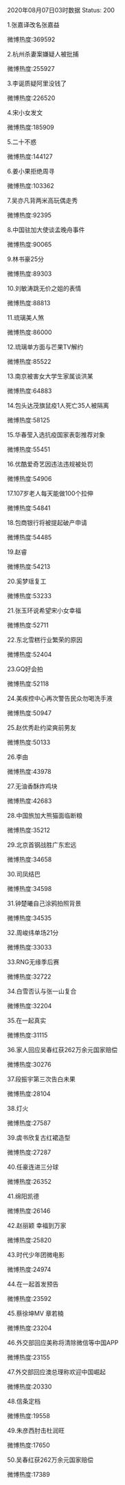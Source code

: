 2020年08月07日03时数据
Status: 200

1.张嘉译改名张嘉益

微博热度:369592

2.杭州杀妻案嫌疑人被批捕

微博热度:255927

3.李诞质疑阿里没钱了

微博热度:226520

4.宋小女发文

微博热度:185909

5.二十不惑

微博热度:144127

6.姜小果拒绝周寻

微博热度:103362

7.吴亦凡背两米高玩偶走秀

微博热度:92395

8.中国驻加大使谈孟晚舟事件

微博热度:90065

9.林书豪25分

微博热度:89303

10.刘敏涛跳无价之姐的表情

微博热度:88813

11.琉璃美人煞

微博热度:86000

12.琉璃单方面与芒果TV解约

微博热度:85522

13.南京被害女大学生家属谈洪某

微博热度:64883

14.包头达茂旗鼠疫1人死亡35人被隔离

微博热度:58125

15.华春莹入选抗疫国家表彰推荐对象

微博热度:55451

16.优酷爱奇艺因违法违规被处罚

微博热度:54906

17.107岁老人每天能做100个拉伸

微博热度:54841

18.包商银行将被提起破产申请

微博热度:54485

19.赵睿

微博热度:54213

20.奚梦瑶复工

微博热度:53233

21.张玉环说希望宋小女幸福

微博热度:52711

22.东北雪糕行业繁荣的原因

微博热度:52404

23.GQ好会拍

微博热度:52118

24.美疾控中心再次警告民众勿喝洗手液

微博热度:50947

25.赵优秀赴约梁爽前男友

微博热度:50133

26.李由

微博热度:43978

27.无油香酥炸鸡块

微博热度:42683

28.中国旅加大熊猫面临断粮

微博热度:35212

29.北京首钢战胜广东宏远

微博热度:34658

30.司凤结巴

微博热度:34598

31.钟楚曦自己涂鸦拍照背景

微博热度:34535

32.周峻纬单场21分

微博热度:33033

33.RNG无缘季后赛

微博热度:32722

34.白雪否认与张一山复合

微博热度:32204

35.在一起真实

微博热度:31115

36.家人回应吴春红获262万余元国家赔偿

微博热度:30276

37.段振宇第三次告白未果

微博热度:28104

38.灯火

微博热度:27587

39.虞书欣复古红裙造型

微博热度:27287

40.任豪连进三分球

微博热度:26352

41.绵阳凯德

微博热度:26146

42.赵丽颖 幸福到万家

微博热度:25820

43.时代少年团微电影

微博热度:24974

44.在一起首发预告

微博热度:23592

45.蔡徐坤MV 章若楠

微博热度:23204

46.外交部回应美称将清除微信等中国APP

微博热度:23155

47.外交部回应澳总理称欢迎中国崛起

微博热度:20330

48.信条定档

微博热度:19558

49.朱彦西肘击杜润旺

微博热度:17650

50.吴春红获262万余元国家赔偿

微博热度:17389

